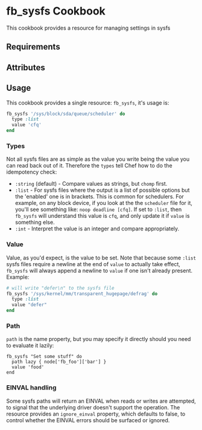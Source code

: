 fb_sysfs Cookbook
=================
This cookbook provides a resource for managing settings in sysfs

Requirements
------------

Attributes
----------

Usage
-----
This cookbook provides a single resource: `fb_sysfs`, it's usage is:

```ruby
fb_sysfs '/sys/block/sda/queue/scheduler' do
  type :list
  value 'cfq'
end
```

### Types
Not all sysfs files are as simple as the value you write being the value you can
read back out of it. Therefore the `types` tell Chef how to do the idempotency
check:

* `:string` (default) - Compare values as strings, but `chomp` first.
* `:list` - For sysfs files where the output is a list of possible options but
  the 'enabled' one is in brackets. This is common for schedulers. For example,
  on any block device, if you look at the the `scheduler` file for it, you'll
  see something like: `noop deadline [cfq]`. If set to `:list`, then `fb_sysfs`
  will understand this value is `cfq`, and only update it if `value` is
  something else.
* `:int` - Interpret the value is an integer and compare appropriately.

### Value
Value, as you'd expect, is the value to be set. Note that because some `:list`
sysfs files require a newline at the end of `value` to actually take effect,
`fb_sysfs` will always append a newline to `value` if one isn't already
present. Example:

```ruby
# will write "defer\n" to the sysfs file
fb_sysfs '/sys/kernel/mm/transparent_hugepage/defrag' do
  type :list
  value "defer"
end
```

### Path
`path` is the name property, but you may specify it directly should you need to
evaluate it lazily:

```
fb_sysfs "Set some stuff" do
  path lazy { node['fb_foo']['bar'] }
  value 'food'
end
```

### EINVAL handling
Some sysfs paths will return an EINVAL when reads or writes are attempted, to
signal that the underlying driver doesn't support the operation. The resource
provides an `ignore_einval` property, which defaults to false, to control
whether the EINVAL errors should be surfaced or ignored.
